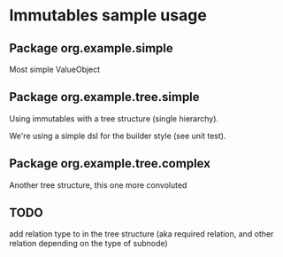 # Immutables sample usage

## Package org.example.simple

Most simple ValueObject

## Package org.example.tree.simple

Using immutables with a tree structure (single hierarchy).

We're using a simple dsl for the builder style (see unit test).

## Package org.example.tree.complex

Another tree structure, this one more convoluted

## TODO

add relation type to in the tree structure (aka required relation, and other relation depending on 
the type of subnode)


